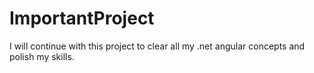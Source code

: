 # ImportantProject
I will continue with this project to clear all my .net angular concepts and polish my skills.
